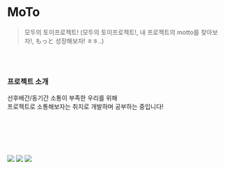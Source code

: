 # MoTo
> 모두의 토이프로젝트! (모두의 토이프로젝트!, 내 프로젝트의 motto를 찾아보자!, もっと 성장해보자! ㅎㅎ..)   
<br/>
<br/>
   
### 프로젝트 소개
선후배간/동기간 소통이 부족한 우리를 위해   
프로젝트로 소통해보자는 취지로 개발하며 공부하는 중입니다!   
<br/>
<br/>
<br/>
<br/>
<br/>
<br/>
<img src="https://img.shields.io/badge/Android-3DDC84?style=flat-square&logo=Android&logoColor=white"/>
<img src="https://img.shields.io/badge/Kotlin-7F52FF?style=flat-square&logo=sKotlin&logoColor=white"/>
<img src="https://img.shields.io/badge/Firebase-FFCA28?style=flat-square&logo=sFirebase&logoColor=white"/>
<!-- <img src="https://img.shields.io/badge/쓰고자하는_텍스트-컬러코드?style=flat-square&logo=simpleicons에서_아이콘이름&logoColor=white"/> -->

